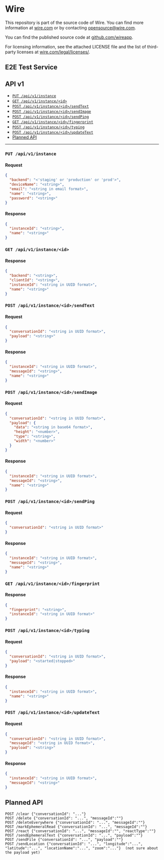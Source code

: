 # Wire

This repository is part of the source code of Wire. You can find more information at [wire.com](https://wire.com) or by contacting opensource@wire.com.

You can find the published source code at [github.com/wireapp](https://github.com/wireapp).

For licensing information, see the attached LICENSE file and the list of third-party licenses at [wire.com/legal/licenses/](https://wire.com/legal/licenses/).

## E2E Test Service

## API v1

* [`PUT /api/v1/instance`](#put-apiv1instance)
* [`GET /api/v1/instance/<id>`](#get-apiv1instanceid)
* [`POST /api/v1/instance/<id>/sendText`](#post-apiv1instanceidsendtext)
* [`POST /api/v1/instance/<id>/sendImage`](#post-apiv1instanceidsendimage)
* [`POST /api/v1/instance/<id>/sendPing`](#post-apiv1instanceidsendping)
* [`GET /api/v1/instance/<id>/fingerprint`](#get-apiv1instanceidfingerprint)
* [`POST /api/v1/instance/<id>/typing`](#post-apiv1instanceidtyping)
* [`POST /api/v1/instance/<id>/updateText`](#post-apiv1instanceidupdatetext)
* [Planned API](#planned-api)

---

### `PUT /api/v1/instance`

#### Request

```json
{
  "backend": "<'staging' or 'production' or 'prod'>",
  "deviceName": "<string>",
  "email": "<string in email format>",
  "name": "<string>",
  "password": "<string>"
}
```

#### Response

```json
{
  "instanceId": "<string>",
  "name": "<string>"
}
```

### `GET /api/v1/instance/<id>`

#### Response

```json
{
  "backend": "<string>",
  "clientId": "<string>",
  "instanceId": "<string in UUID format>",
  "name": "<string>"
}
```

### `POST /api/v1/instance/<id>/sendText`

#### Request

```json
{
  "conversationId": "<string in UUID format>",
  "payload": "<string>"
}
```

#### Response

```json
{
  "instanceId": "<string in UUID format>",
  "messageId": "<string>",
  "name": "<string>"
}
```

### `POST /api/v1/instance/<id>/sendImage`

#### Request

```json
{
  "conversationId": "<string in UUID format>",
  "payload": {
    "data": "<string in base64 format>",
    "height": "<number>",
    "type": "<string>",
    "width": "<number>"
  }
}
```

#### Response

```json
{
  "instanceId": "<string in UUID format>",
  "messageId": "<string>",
  "name": "<string>"
}
```

### `POST /api/v1/instance/<id>/sendPing`

#### Request

```json
{
  "conversationId": "<string in UUID format>"
}
```

#### Response

```json
{
  "instanceId": "<string in UUID format>",
  "messageId": "<string>",
  "name": "<string>"
}
```

### `GET /api/v1/instance/<id>/fingerprint`

#### Response

```json
{
  "fingerprint": "<string>",
  "instanceId": "<string in UUID format>"
}
```

### `POST /api/v1/instance/<id>/typing`

#### Request

```json
{
  "conversationId": "<string in UUID format>",
  "payload": "<started|stopped>"
}
```

#### Response

```json
{
  "instanceId": "<string in UUID format>",
  "name": "<string>"
}
```

### `POST /api/v1/instance/<id>/updateText`

#### Request

```json
{
  "conversationId": "<string in UUID format>",
  "messageId": "<string in UUID format>",
  "payload": "<string>"
}
```

#### Response

```json
{
  "instanceId": "<string in UUID format>",
  "messageId": "<string>"
}
```

## Planned API

```
POST /clear {"conversationId": "..."}
POST /delete {"conversationId": "...", "messageId":""}
POST /deleteEverywhere {"conversationId": "...", "messageId":""}
POST /markEphemeralRead {"conversationId": "...", "messageId":""}
POST /react {"conversationId": "...", "messageId":"", "reactType":""}
POST /sendEphemeralText {"conversationId": "...", "payload":""}
POST /sendFile {"conversationId": "...", "payload":""}
POST /sendLocation {"conversationId": "...", "longitude":"...", "latitude":"...", "locationName":"...", "zoom":"..."}  (not sure about the payload yet)
```

